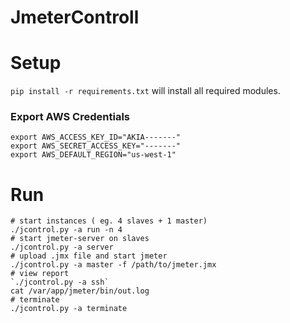 JmeterControll
===============

# Setup
```pip install -r requirements.txt``` will install all required modules.


### Export AWS Credentials
```
export AWS_ACCESS_KEY_ID="AKIA-------"
export AWS_SECRET_ACCESS_KEY="-------"
export AWS_DEFAULT_REGION="us-west-1"
```


# Run

```
# start instances ( eg. 4 slaves + 1 master)
./jcontrol.py -a run -n 4
# start jmeter-server on slaves
./jcontrol.py -a server
# upload .jmx file and start jmeter
./jcontrol.py -a master -f /path/to/jmeter.jmx
# view report
`./jcontrol.py -a ssh`
cat /var/app/jmeter/bin/out.log
# terminate
./jcontrol.py -a terminate
```
